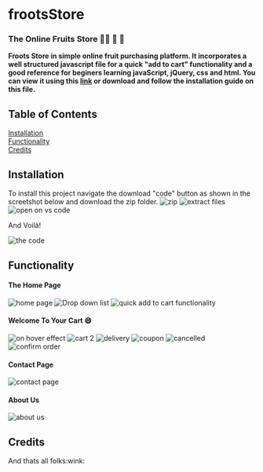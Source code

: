 # frootsStore
### The Online Fruits Store :grapes::banana: :lemon: :apple:

**Froots Store in simple online fruit purchasing platform. It incorporates a well structured javascript file for a quick "add to cart" functionality and a good reference for beginers learning javaScript, jQuery, css and html. You can view it using this [link](https://lerato029.github.io/frootsStore/) or download and follow the installation guide on this file.**

## Table of Contents  

[Installation](#installation)  
[Functionality](#functionality)  
[Credits](#credits)  

<a name="installation"/>  

## Installation

To install this project navigate the download "code" button as shown in the screetshot below and download the zip folder.
![zip](https://user-images.githubusercontent.com/79574031/109512421-c0a5ff80-7aac-11eb-891d-67f9421eaea8.JPG)
![extract files](https://user-images.githubusercontent.com/79574031/109513652-02837580-7aae-11eb-9543-c50806f430bc.png)
![open on vs code](https://user-images.githubusercontent.com/79574031/109513891-365e9b00-7aae-11eb-8631-ccadf47dbb92.png)

And Voilà!

![the code](https://user-images.githubusercontent.com/79574031/109514186-6dcd4780-7aae-11eb-884f-3a1258c31721.png)


<a name="functionality"/>

## Functionality

#### The Home Page

![home page](https://user-images.githubusercontent.com/79574031/109508126-2e036180-7aa8-11eb-8af2-23b7a6d1df68.JPG)
![Drop down list](https://user-images.githubusercontent.com/79574031/109508184-3d82aa80-7aa8-11eb-90c5-cb3abf623ce7.JPG)
![quick add to cart functionality](https://user-images.githubusercontent.com/79574031/109508204-45424f00-7aa8-11eb-88c4-b8416501e797.JPG)

#### Welcome To Your Cart :smile:

![on hover effect](https://user-images.githubusercontent.com/79574031/109508264-59864c00-7aa8-11eb-9e7b-1f84024ac9de.JPG)
![cart 2](https://user-images.githubusercontent.com/79574031/109508282-5db26980-7aa8-11eb-8d10-361634c5174a.JPG)
![delivery](https://user-images.githubusercontent.com/79574031/109508314-699e2b80-7aa8-11eb-9e67-43dcf70f0f43.JPG)
![coupon](https://user-images.githubusercontent.com/79574031/109508344-6efb7600-7aa8-11eb-8745-0197f7c222e7.JPG)
![cancelled](https://user-images.githubusercontent.com/79574031/109508364-73279380-7aa8-11eb-809b-035a0cde7a3c.JPG)
![confirm order](https://user-images.githubusercontent.com/79574031/109508377-76bb1a80-7aa8-11eb-957d-aa44b2c589f3.JPG)

#### Contact Page
![contact page](https://user-images.githubusercontent.com/79574031/109508391-7cb0fb80-7aa8-11eb-85d5-f3602ebdfffc.JPG)

#### About Us
![about us](https://user-images.githubusercontent.com/79574031/109508399-7fabec00-7aa8-11eb-8d72-5152367302e9.JPG)

## Credits
<a name="credits"/>
And thats all folks:wink:
